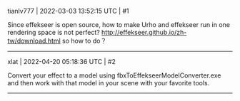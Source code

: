 tianlv777 | 2022-03-03 13:52:15 UTC | #1


Since effekseer is open source, how to make Urho and effekseer run in one rendering space is not perfect?
http://effekseer.github.io/zh-tw/download.html
so how to do？

-------------------------

xlat | 2022-04-20 05:18:36 UTC | #2

Сonvert your effect to a model using fbxToEffekseerModelConverter.exe and then work with that model in your scene with your favorite tools.

-------------------------

